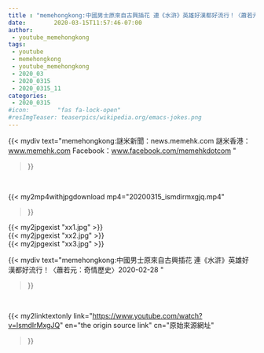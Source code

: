 ```yaml
---
title : "memehongkong:中國男士原來自古興插花 連《水滸》英雄好漢都好流行！〈蕭若元：奇情歷史〉2020-02-28 "
date:        2020-03-15T11:57:46-07:00
author:
 - youtube_memehongkong
tags:
 - youtube
 - memehongkong
 - youtube_memehongkong
 - 2020_03
 - 2020_0315
 - 2020_0315_11
categories:
 - 2020_0315
#icon:        "fas fa-lock-open"
#resImgTeaser: teaserpics/wikipedia.org/emacs-jokes.png
---
```


{{< mydiv text="memehongkong:謎米新聞：news.memehk.com 謎米香港： www.memehk.com Facebook：www.facebook.com/memehkdotcom "
>}}
<br>


{{< my2mp4withjpgdownload mp4="20200315_ismdirmxgjq.mp4"
>}}

{{< my2jpgexist "xx1.jpg" >}}<br>
{{< my2jpgexist "xx2.jpg" >}}<br>
{{< my2jpgexist "xx3.jpg" >}}<br>



{{< mydiv text="memehongkong:中國男士原來自古興插花 連《水滸》英雄好漢都好流行！〈蕭若元：奇情歷史〉2020-02-28 "
>}}
<br>

{{< my2linktextonly link="https://www.youtube.com/watch?v=IsmdIrMxgJQ"
en="the origin source link" cn="原始來源網址"
>}}


<br>


